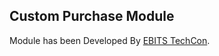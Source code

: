 Custom Purchase Module
--------------------------

Module has been Developed By <a href="http://www.ebitstechcon.com">EBITS TechCon</a>.



